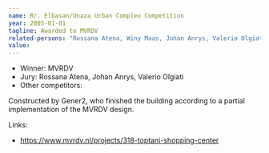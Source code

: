 ```yaml
---
name: Rr. Elbasan/Unaza Urban Complex Competition
year: 2005-01-01
tagline: Awarded to MVRDV
related-persons: "Rossana Atena, Winy Maas, Johan Anrys, Valerio Olgiati, Gener2"
value:
---
```

* Winner: MVRDV
* Jury: Rossana Atena, Johan Anrys, Valerio Olgiati
* Other competitors:

Constructed by Gener2, who finished the building according to a partial implementation of the MVRDV design.

Links:
* <https://www.mvrdv.nl/projects/318-toptani-shopping-center>
